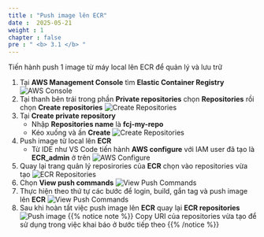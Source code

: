 ```yaml
---
title : "Push image lên ECR"
date :  2025-05-21 
weight : 1
chapter : false
pre : " <b> 3.1 </b> "
---
```

Tiến hành push 1 image từ máy local lên ECR để quản lý và lưu trữ
1. Tại **AWS Management Console** tìm **Elastic Container Registry**
    ![AWS Console](/images/3-Push-image-to-ECR-and-run-ECS-cluster/3.1-Push-image-to-ECR/0001-AWSConsole.png)
2. Tại thanh bên trái trong phần **Private repositories** chọn **Repositories** rồi chọn **Create repositories**
    ![Create Repositories](/images/3-Push-image-to-ECR-and-run-ECS-cluster/3.1-Push-image-to-ECR/0002-CreateRepo.png)
3. Tại **Create private repository**
    - Nhập **Repositories name** là **fcj-my-repo**
    - Kéo xuống và ấn **Create**
    ![Create Repositories](/images/3-Push-image-to-ECR-and-run-ECS-cluster/3.1-Push-image-to-ECR/0003-CreateRepo.png)
4. Push image từ local lên **ECR**
    - Từ IDE như VS Code tiến hành **AWS configure** với IAM user đã tạo là **ECR_admin** ở trên
    ![AWS Configure](/images/3-Push-image-to-ECR-and-run-ECS-cluster/3.1-Push-image-to-ECR/0004-AWSconfigure.png)
5. Quay lại trang quản lý reposirories của **ECR** chọn vào repositories vừa tạo
    ![ECR Repositories](/images/3-Push-image-to-ECR-and-run-ECS-cluster/3.1-Push-image-to-ECR/0005-ECRrepositories.png)
6. Chọn **View push commands**
    ![View Push Commands](/images/3-Push-image-to-ECR-and-run-ECS-cluster/3.1-Push-image-to-ECR/0006-ViewPushCommands.png)
7. Thực hiện theo thứ tự các bước để login, build, gắn tag và push image lên **ECR**
    ![View Push Commands](/images/3-Push-image-to-ECR-and-run-ECS-cluster/3.1-Push-image-to-ECR/0007-ViewPushCommands.png)
8. Sau khi hoàn tất việc push image lên **ECR** quay lại **ECR repositories** 
    ![Push image](/images/3-Push-image-to-ECR-and-run-ECS-cluster/3.1-Push-image-to-ECR/0008-PushImage.png)
{{% notice note %}}
Copy URI của repositories vừa tạo để sử dụng trong việc khai báo ở bước tiếp theo
{{% /notice %}}